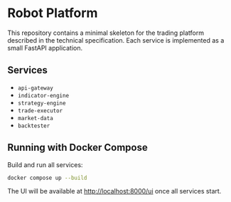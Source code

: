 # Robot Platform

This repository contains a minimal skeleton for the trading platform described in the technical specification. Each service is implemented as a small FastAPI application.

## Services

- `api-gateway`
- `indicator-engine`
- `strategy-engine`
- `trade-executor`
- `market-data`
- `backtester`

## Running with Docker Compose

Build and run all services:

```bash
docker compose up --build
```

The UI will be available at [http://localhost:8000/ui](http://localhost:8000/ui) once all services start.
